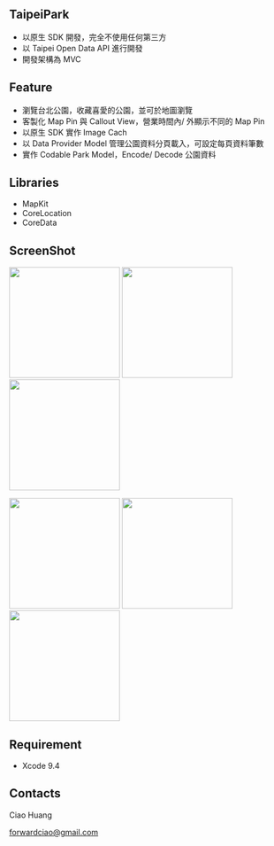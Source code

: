 ## TaipeiPark
* 以原生 SDK 開發，完全不使用任何第三方
* 以 Taipei Open Data API 進行開發
* 開發架構為 MVC

## Feature
* 瀏覽台北公園，收藏喜愛的公園，並可於地圖瀏覽
* 客製化 Map Pin 與 Callout View，營業時間內/ 外顯示不同的 Map Pin
* 以原生 SDK 實作 Image Cach 
* 以 Data Provider Model 管理公園資料分頁載入，可設定每頁資料筆數
* 實作 Codable Park Model，Encode/ Decode 公園資料


## Libraries
* MapKit
* CoreLocation
* CoreData


## ScreenShot
<img src="https://github.com/riverciao/FollowMe/blob/feature/UI/Screenshot/1.PNG" width="200">  <img src="https://github.com/riverciao/FollowMe/blob/feature/UI/Screenshot/2.PNG" width="200">  <img src="https://github.com/riverciao/FollowMe/blob/feature/UI/Screenshot/3.PNG" width="200">


<img src="https://github.com/riverciao/FollowMe/blob/feature/UI/Screenshot/4.PNG" width="200">  <img src="https://github.com/riverciao/FollowMe/blob/feature/UI/Screenshot/5.PNG" width="200">  <img src="https://github.com/riverciao/FollowMe/blob/feature/UI/Screenshot/6.PNG" width="200">


## Requirement
* Xcode 9.4


## Contacts
Ciao Huang 

<forwardciao@gmail.com>
